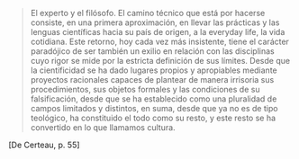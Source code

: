 > El experto y el filósofo. El camino técnico que está por hacerse consiste, en una primera aproximación, en llevar las prácticas y las lenguas científicas hacia su país de origen, a la everyday life, la vida cotidiana. Este retorno, hoy cada vez más insistente, tiene el carácter paradójico de ser también un exilio en relación con las disciplinas cuyo rigor se mide por la estricta definición de sus límites. Desde que la cientificidad se ha dado lugares propios y apropiables mediante proyectos racionales capaces de plantear de manera irrisoria sus procedimientos, sus objetos formales y las condiciones de su falsificación, desde que se ha establecido como una pluralidad de campos limitados y distintos, en suma, desde que ya no es de tipo teológico, ha constituido el todo como su resto, y este resto se ha convertido en lo que llamamos cultura. 

[De Certeau, p. 55]
